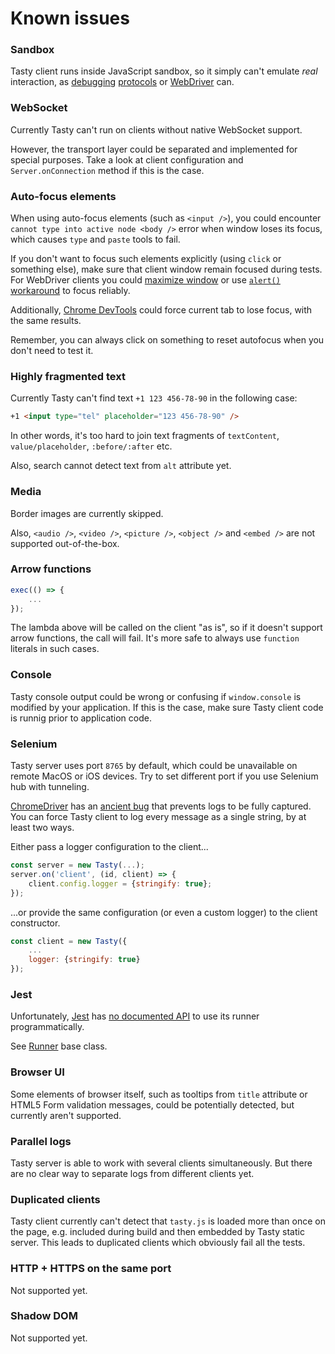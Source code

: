 # Known issues

### Sandbox

Tasty client runs inside JavaScript sandbox, so it simply can't emulate *real* interaction,
as [debugging](https://developer.chrome.com/devtools/docs/debugger-protocol) [protocols](https://wiki.mozilla.org/Remote_Debugging_Protocol) or [WebDriver](https://www.w3.org/TR/webdriver/) can.

### WebSocket

Currently Tasty can't run on clients without native WebSocket support.

However, the transport layer could be separated and implemented for special purposes. Take a look at client configuration and `Server.onConnection` method if this is the case.

### Auto-focus elements

When using auto-focus elements (such as `<input />`), you could encounter `cannot type into active node <body />` error when window loses its focus, which causes `type` and `paste` tools to fail.

If you don't want to focus such elements explicitly (using `click` or something else), make sure that client window remain focused during tests.
For WebDriver clients you could [maximize window](https://www.w3.org/TR/webdriver/#maximize-window) or use [`alert()` workaround](http://stackoverflow.com/a/19170779) to focus reliably.

Additionally, [Chrome DevTools](https://developer.chrome.com/devtools) could force current tab to lose focus, with the same results.

Remember, you can always click on something to reset autofocus when you don't need to test it.

### Highly fragmented text

Currently Tasty can't find text `+1 123 456-78-90` in the following case:

```html
+1 <input type="tel" placeholder="123 456-78-90" />
```

In other words, it's too hard to join text fragments of `textContent`, `value/placeholder`, `:before/:after` etc.

Also, search cannot detect text from `alt` attribute yet.

### Media

Border images are currently skipped.

Also, `<audio />`, `<video />`, `<picture />`, `<object />` and `<embed />` are not supported out-of-the-box.

### Arrow functions

```javascript
exec(() => {
	...
});
```

The lambda above will be called on the client "as is", so if it doesn't support arrow functions, the call will fail. It's more safe to always use `function` literals in such cases.

### Console

Tasty console output could be wrong or confusing if `window.console` is modified by your application. If this is the case, make sure Tasty client code is runnig prior to application code.

### Selenium

Tasty server uses port `8765` by default, which could be unavailable on remote MacOS or iOS devices. Try to set different port if you use Selenium hub with tunneling.

[ChromeDriver](http://chromedriver.chromium.org/) has an [ancient bug](https://bugs.chromium.org/p/chromedriver/issues/detail?id=669) that prevents logs to be fully captured. You can force Tasty client to log every message as a single string, by at least two ways.

Either pass a logger configuration to the client...

```javascript
const server = new Tasty(...);
server.on('client', (id, client) => {
	client.config.logger = {stringify: true};
});
```

...or provide the same configuration (or even a custom logger) to the client constructor.

```javascript
const client = new Tasty({
	...
	logger: {stringify: true}
});
```

### Jest

Unfortunately, [Jest](https://jestjs.io/) has [no documented API](https://github.com/facebook/jest/issues/5048) to use its runner programmatically.

See [Runner](/tasty/?api=server#Runner) base class.

### Browser UI

Some elements of browser itself, such as tooltips from `title` attribute or HTML5 Form validation messages, could be potentially detected, but currently aren't supported.

### Parallel logs

Tasty server is able to work with several clients simultaneously. But there are no clear way to separate logs from different clients yet.

### Duplicated clients

Tasty client currently can't detect that `tasty.js` is loaded more than once on the page, e.g. included during build and then embedded by Tasty static server. This leads to duplicated clients which obviously fail all the tests.

### HTTP + HTTPS on the same port

Not supported yet.

### Shadow DOM

Not supported yet.
